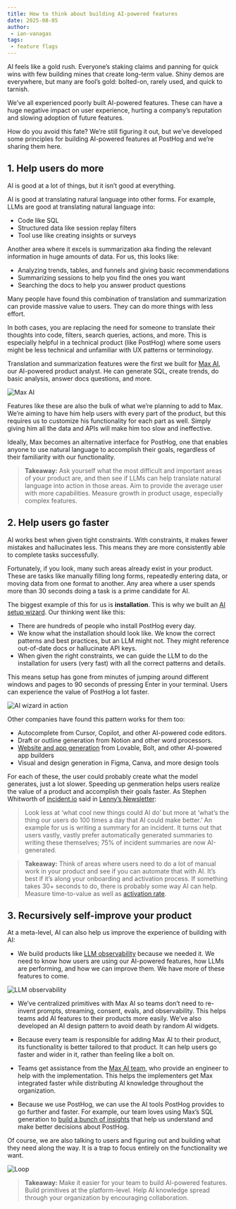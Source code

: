 ```yaml
---
title: How to think about building AI-powered features
date: 2025-08-05
author:
 - ian-vanagas
tags:
 - feature flags
---
```


AI feels like a gold rush. Everyone’s staking claims and panning for quick wins with few building mines that create long-term value. Shiny demos are everywhere, but many are fool’s gold: bolted-on, rarely used, and quick to tarnish.

We’ve all experienced poorly built AI-powered features. These can have a huge negative impact on user experience, hurting a company’s reputation and slowing adoption of future features.

How do you avoid this fate? We’re still figuring it out, but we’ve developed some principles for building AI-powered features at PostHog and we’re sharing them here.

## 1. Help users do more

AI is good at a lot of things, but it isn’t good at everything. 

AI is good at translating natural language into other forms. For example, LLMs are good at translating natural language into:

- Code like SQL
- Structured data like session replay filters
- Tool use like creating insights or surveys

Another area where it excels is summarization aka finding the relevant information in huge amounts of data. For us, this looks like: 

- Analyzing trends, tables, and funnels and giving basic recommendations
- Summarizing sessions to help you find the ones you want
- Searching the docs to help you answer product questions

Many people have found this combination of translation and summarization can provide massive value to users. They can do more things with less effort.

In both cases, you are replacing the need for someone to translate their thoughts into code, filters, search queries, actions, and more. This is especially helpful in a technical product (like PostHog) where some users might be less technical and unfamiliar with UX patterns or terminology.

Translation and summarization features were the first we built for [Max AI](/docs/max-ai), our AI-powered product analyst. He can generate SQL, create trends, do basic analysis, answer docs questions, and more.

![Max AI](https://res.cloudinary.com/dmukukwp6/image/upload/q_auto,f_auto/Clean_Shot_2025_08_01_at_11_52_292x_2c1b81457f.png)

Features like these are also the bulk of what we’re planning to add to Max. We’re aiming to have him help users with every part of the product, but this requires us to customize his functionality for each part as well. Simply giving him all the data and APIs will make him too slow and ineffective.

Ideally, Max becomes an alternative interface for PostHog, one that enables anyone to use natural language to accomplish their goals, regardless of their familiarity with our functionality. 

> **Takeaway:** Ask yourself what the most difficult and important areas of your product are, and then see if LLMs can help translate natural language into action in those areas. Aim to provide the average user with more capabilities. Measure growth in product usage, especially complex features.

## 2. Help users go faster

AI works best when given tight constraints. With constraints, it makes fewer mistakes and hallucinates less. This means they are more consistently able to complete tasks successfully.

Fortunately, if you look, many such areas already exist in your product. These are tasks like manually filling long forms, repeatedly entering data, or moving data from one format to another. Any area where a user spends more than 30 seconds doing a task is a prime candidate for AI.

The biggest example of this for us is **installation**. This is why we built an [AI setup wizard](/blog/envoy-wizard-llm-agent). Our thinking went like this:

- There are hundreds of people who install PostHog every day.
- We know what the installation should look like. We know the correct patterns and best practices, but an LLM might not. They might reference out-of-date docs or hallucinate API keys.
- When given the right constraints, we can guide the LLM to do the installation for users (very fast) with all the correct patterns and details.

This means setup has gone from minutes of jumping around different windows and pages to 90 seconds of pressing Enter in your terminal. Users can experience the value of PostHog a lot faster.

![AI wizard in action](https://res.cloudinary.com/dmukukwp6/image/upload/q_auto,f_auto/Clean_Shot_2025_07_31_at_14_56_492x_cb6622f3f5.png)

Other companies have found this pattern works for them too:

- Autocomplete from Cursor, Copilot, and other AI-powered code editors.
- Draft or outline generation from Notion and other word processors.
- [Website and app generation](/newsletter/vibe-designing) from Lovable, Bolt, and other AI-powered app builders
- Visual and design generation in Figma, Canva, and more design tools

For each of these, the user could probably create what the model generates, just a lot slower. Speeding up genmeration helps users realize the value of a product and accomplish their goals faster. As Stephen Whitworth of [incident.io](http://incident.io) said in [Lenny’s Newsletter](lennysnewsletter.com/p/counterintuitive-advice-for-building):

> Look less at ‘what cool new things could AI do’ but more at ‘what’s the thing our users do 100 times a day that AI could make better.’ An example for us is writing a summary for an incident. It turns out that users vastly, vastly prefer automatically generated summaries to writing these themselves; 75% of incident summaries are now AI-generated.

> **Takeaway:** Think of areas where users need to do a lot of manual work in your product and see if you can automate that with AI. It’s best if it’s along your onboarding and activation process. If something takes 30+ seconds to do, there is probably some way AI can help. Measure time-to-value as well as [activation rate](/newsletter/wtf-is-activation).

## 3. Recursively self-improve your product

At a meta-level, AI can also help us improve the experience of building with AI:

- We build products like [LLM observability](/docs/ai-engineering) because we needed it. We need to know how users are using our AI-powered features, how LLMs are performing, and how we can improve them. We have more of these features to come.

![LLM observability](https://res.cloudinary.com/dmukukwp6/image/upload/w_1600,c_limit,q_auto,f_auto/Clean_Shot_2025_08_01_at_11_59_122x_33ba1efda9.png)

- We’ve centralized primitives with Max AI so teams don’t need to re-invent prompts, streaming, consent, evals, and observability. This helps teams add AI features to their products more easily. We’ve also developed an AI design pattern to avoid death by random AI widgets.

- Because every team is responsible for adding Max AI to their product, its functionality is better tailored to that product. It can help users go faster and wider in it, rather than feeling like a bolt on.

- Teams get assistance from the [Max AI team](/teams/max-ai), who provide an engineer to help with the implementation. This helps the implementers get Max integrated faster while distributing AI knowledge throughout the organization.

- Because we use PostHog, we can use the AI tools PostHog provides to go further and faster. For example, our team loves using Max’s SQL generation to [build a bunch of insights](/blog/data-warehouse-at-posthog) that help us understand and make better decisions about PostHog.

Of course, we are also talking to users and figuring out and building what they need along the way. It is a trap to focus entirely on the functionality we want.

![Loop](https://res.cloudinary.com/dmukukwp6/image/upload/q_auto,f_auto/Clean_Shot_2025_08_01_at_14_39_482x_d0446c8de8.png)

> **Takeaway:** Make it easier for your team to build AI-powered features. Build primitives at the platform-level. Help AI knowledge spread through your organization by encouraging collaboration.